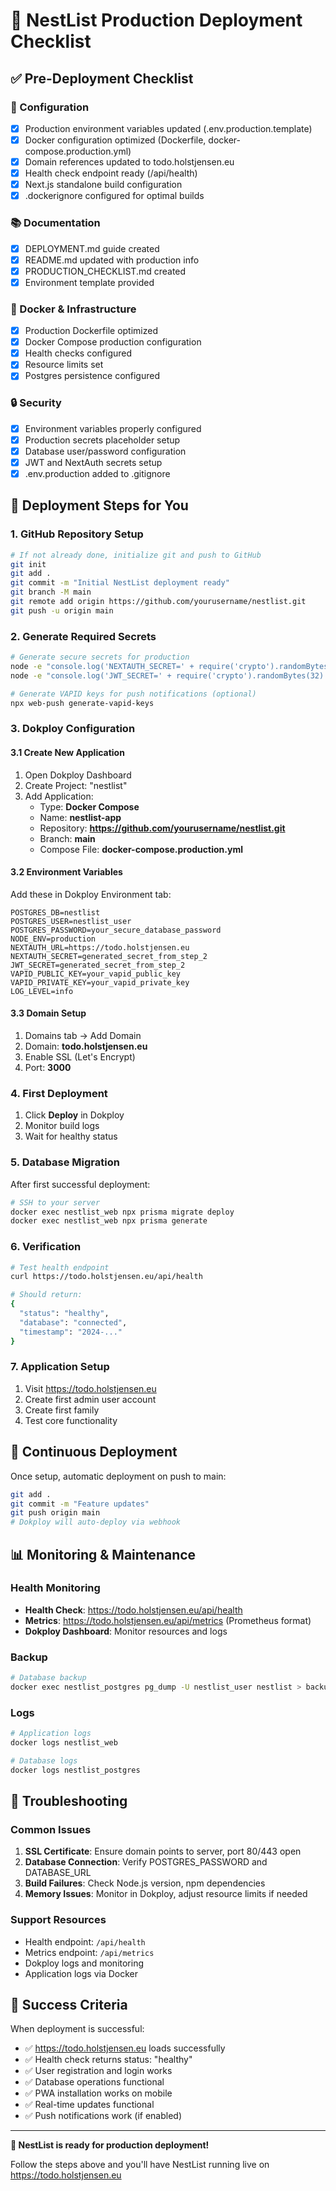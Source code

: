 # 🚀 NestList Production Deployment Checklist

## ✅ Pre-Deployment Checklist

### 🔧 Configuration
- [x] Production environment variables updated (.env.production.template)
- [x] Docker configuration optimized (Dockerfile, docker-compose.production.yml)
- [x] Domain references updated to todo.holstjensen.eu
- [x] Health check endpoint ready (/api/health)
- [x] Next.js standalone build configuration
- [x] .dockerignore configured for optimal builds

### 📚 Documentation  
- [x] DEPLOYMENT.md guide created
- [x] README.md updated with production info
- [x] PRODUCTION_CHECKLIST.md created
- [x] Environment template provided

### 🐳 Docker & Infrastructure
- [x] Production Dockerfile optimized
- [x] Docker Compose production configuration
- [x] Health checks configured
- [x] Resource limits set
- [x] Postgres persistence configured

### 🔒 Security
- [x] Environment variables properly configured
- [x] Production secrets placeholder setup
- [x] Database user/password configuration
- [x] JWT and NextAuth secrets setup
- [x] .env.production added to .gitignore

## 🎯 Deployment Steps for You

### 1. GitHub Repository Setup
```bash
# If not already done, initialize git and push to GitHub
git init
git add .
git commit -m "Initial NestList deployment ready"
git branch -M main
git remote add origin https://github.com/yourusername/nestlist.git
git push -u origin main
```

### 2. Generate Required Secrets
```bash
# Generate secure secrets for production
node -e "console.log('NEXTAUTH_SECRET=' + require('crypto').randomBytes(32).toString('hex'))"
node -e "console.log('JWT_SECRET=' + require('crypto').randomBytes(32).toString('hex'))"

# Generate VAPID keys for push notifications (optional)
npx web-push generate-vapid-keys
```

### 3. Dokploy Configuration

#### 3.1 Create New Application
1. Open Dokploy Dashboard
2. Create Project: "nestlist"
3. Add Application:
   - Type: **Docker Compose**
   - Name: **nestlist-app**
   - Repository: **https://github.com/yourusername/nestlist.git**
   - Branch: **main**
   - Compose File: **docker-compose.production.yml**

#### 3.2 Environment Variables
Add these in Dokploy Environment tab:
```env
POSTGRES_DB=nestlist
POSTGRES_USER=nestlist_user
POSTGRES_PASSWORD=your_secure_database_password
NODE_ENV=production
NEXTAUTH_URL=https://todo.holstjensen.eu
NEXTAUTH_SECRET=generated_secret_from_step_2
JWT_SECRET=generated_secret_from_step_2
VAPID_PUBLIC_KEY=your_vapid_public_key
VAPID_PRIVATE_KEY=your_vapid_private_key
LOG_LEVEL=info
```

#### 3.3 Domain Setup
1. Domains tab → Add Domain
2. Domain: **todo.holstjensen.eu**
3. Enable SSL (Let's Encrypt)
4. Port: **3000**

### 4. First Deployment
1. Click **Deploy** in Dokploy
2. Monitor build logs
3. Wait for healthy status

### 5. Database Migration
After first successful deployment:
```bash
# SSH to your server
docker exec nestlist_web npx prisma migrate deploy
docker exec nestlist_web npx prisma generate
```

### 6. Verification
```bash
# Test health endpoint
curl https://todo.holstjensen.eu/api/health

# Should return:
{
  "status": "healthy",
  "database": "connected",
  "timestamp": "2024-..."
}
```

### 7. Application Setup
1. Visit https://todo.holstjensen.eu
2. Create first admin user account
3. Create first family
4. Test core functionality

## 🔄 Continuous Deployment

Once setup, automatic deployment on push to main:
```bash
git add .
git commit -m "Feature updates"
git push origin main
# Dokploy will auto-deploy via webhook
```

## 📊 Monitoring & Maintenance

### Health Monitoring
- **Health Check**: https://todo.holstjensen.eu/api/health
- **Metrics**: https://todo.holstjensen.eu/api/metrics (Prometheus format)
- **Dokploy Dashboard**: Monitor resources and logs

### Backup
```bash
# Database backup
docker exec nestlist_postgres pg_dump -U nestlist_user nestlist > backup-$(date +%Y%m%d).sql
```

### Logs
```bash
# Application logs
docker logs nestlist_web

# Database logs  
docker logs nestlist_postgres
```

## 🚨 Troubleshooting

### Common Issues
1. **SSL Certificate**: Ensure domain points to server, port 80/443 open
2. **Database Connection**: Verify POSTGRES_PASSWORD and DATABASE_URL
3. **Build Failures**: Check Node.js version, npm dependencies
4. **Memory Issues**: Monitor in Dokploy, adjust resource limits if needed

### Support Resources
- Health endpoint: `/api/health`
- Metrics endpoint: `/api/metrics`
- Dokploy logs and monitoring
- Application logs via Docker

## 🎉 Success Criteria

When deployment is successful:
- ✅ https://todo.holstjensen.eu loads successfully
- ✅ Health check returns status: "healthy"
- ✅ User registration and login works
- ✅ Database operations functional
- ✅ PWA installation works on mobile
- ✅ Real-time updates functional
- ✅ Push notifications work (if enabled)

---

**🚀 NestList is ready for production deployment!**

Follow the steps above and you'll have NestList running live on https://todo.holstjensen.eu